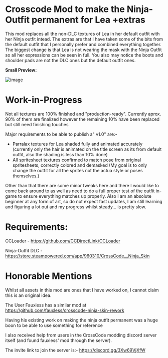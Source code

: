 # Crosscode Mod to make the Ninja-Outfit permanent for Lea +extras
This mod replaces all the non-DLC textures of Lea in her default outfit with her Ninja outfit intead. The extras are that I have taken some of the bits from the default outfit that I personally prefer and combined everything together. The biggest change is that Lea is not wearing the mask with the Ninja Outfit so all her expressions can be seen in full. You also may notice the boots and shoulder pads are not the DLC ones but the default outfit ones.

**Small Preview:**

![image](https://user-images.githubusercontent.com/30007328/235225051-d66be66c-cc93-4a81-b48b-b2ad387bdfa3.png)

# Work-in-Progress #

Not all textures are 100% finished and "production-ready". Currently aprox. 90% of them are finalized however the remaining 10% have been replaced but still need finishing touches

Major requirements to be able to publish a" v1.0" are:-
- Parralax textures for Lea shaded fully and animated accurately 
(currently only the hair is animated on the title screen as its from default outfit, also the shading is less than 10% done)
- All spritesheet textures confirmed to match pose from original spritesheets, correctly colored and demasked
(My goal is to only change the outfit for all the sprites not the actua style or poses themselves.)

Other than that there are some minor tweaks here and there I would like to come back around to as well as need to do a full proper test of the outfit in-game to ensure everything matches up properly. Also I am an absolute beginner at any form of art, so do not expect fast updates, I am still learning and figuring a lot out and my progress whilst steady... is pretty slow.

# Requirements: #
CCLoader - https://github.com/CCDirectLink/CCLoader

Ninja-Outfit DLC - https://store.steampowered.com/app/960310/CrossCode__Ninja_Skin

# Honorable Mentions #
Whilst all assets in this mod are ones that I have worked on, I cannot claim this is an original idea.

The User Fauxless has a similar mod at https://github.com/fauxless/crosscode-ninja-skin-rework

Having his existing work on making the ninja outfit permanent was a huge boon to be able to use something for reference

I also received help  from users in the CrossCode modding discord server itself (and found fauxless' mod through the server).

The invite link to join the server is:- https://discord.gg/3Xw69VjXfW
